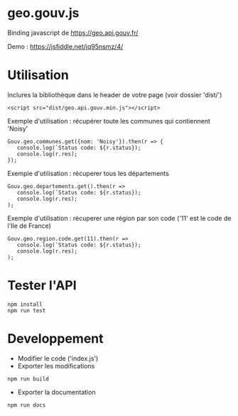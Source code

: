 # geo.gouv.js
Binding javascript de https://geo.api.gouv.fr/

Demo : https://jsfiddle.net/jq95nsmz/4/

# Utilisation
Inclures la bibliothèque dans le header de votre page (voir dossier 'dist/')
```
<script src="dist/geo.api.gouv.min.js"></script>
```

Exemple d'utilisation : récupérer toute les communes qui contiennent 'Noisy'
```
Gouv.geo.communes.get({nom: 'Noisy'}).then(r => {
   console.log(`Status code: ${r.status});
   console.log(r.res);
});
```

Exemple d'utilisation : récuperer tous les départements
```
Gouv.geo.departements.get().then(r =>
   console.log(`Status code: ${r.status});
   console.log(r.res);
);
```

Exemple d'utilisation : récuperer une région par son code ('11' est le code de l'Ile de France)
```
Gouv.geo.region.code.get(11).then(r =>
   console.log(`Status code: ${r.status});
   console.log(r.res);
);
```

# Tester l'API
```
npm install
npm run test
```

# Developpement
- Modifier le code ('index.js')
- Exporter les modifications
```
npm run build
```
- Exporter la documentation
```
npm run docs
```

